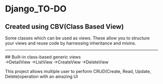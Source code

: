 # Django_TO-DO
## Created using CBV(Class Based View)
Some classes which can be used as views. These allow you to structure your views and reuse code by harnessing inheritance and mixins.
<hr>
## Built-in class-based generic views <br>
->DetailView
->ListView
->CreateView
->DeleteView

This project allows multiple user to perform CRUD(Create, Read, Update, Delete)operation with an amazing UI

